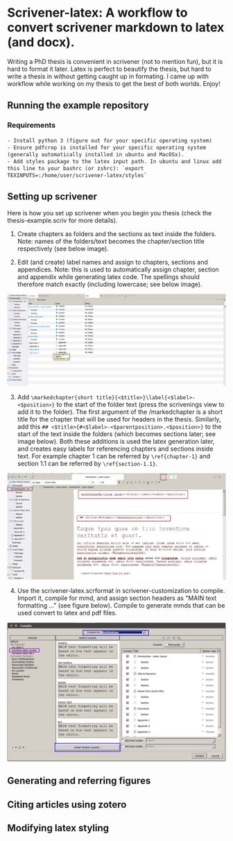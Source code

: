 # Scrivener-latex: A workflow to convert scrivener markdown to latex (and docx).

Writing a PhD thesis is convenient in scrivener (not to mention fun), but it is hard to format it later. Latex is perfect to beautify the thesis, but hard to write a thesis in without getting caught up in formating. I came up with workflow while working on my thesis to get the best of both worlds. Enjoy!


## Running the example repository
### Requirements
    - Install python 3 (figure out for your specific operating system)
    - Ensure pdfcrop is installed for your specific operating system (generally automatically installed in ubuntu and MacOSx).
    - Add styles package to the latex input path. In ubuntu and linux add this line to your bashrc (or zshrc): `export TEXINPUTS=:/home/user/scrivener-latex/styles`


## Setting up scrivener
Here is how you set up scrivener when you begin you thesis (check the thesis-example.scriv for more details).

1. Create chapters as folders and the sections as text inside the folders. Note: names of the folders/text becomes the chapter/section title respectively (see below image).

2. Edit (and create) label names and assign to chapters, sections and appendices. Note: this is used to automatically assign chapter, section and appendix while generating latex code. The spellings should therefore match exactly (including lowercase; see below image).

![](https://raw.githubusercontent.com/AbstractGeek/scrivener-latex/master/scrivener-customization/scrivener-chapter-text-labels.png "Chapter, section, appendix labels")


3. Add `\markedchapter{short title}{<$title>}\label{<$label>-<$position>}` to the start of the folder text (press the scrivenings view to add it to the folder). The first argument of the /markedchapter is a short title for the chapter that will be used for headers in the thesis. Similarly, add this `## <$title>{#<$label>-<$parentposition>.<$position>}` to the start of the text inside the folders (which becomes sections later; see image below). Both these additions is used the latex generation later, and creates easy labels for referencing chapters and sections inside text. For example chapter 1 can be referred by `\ref{chapter-1}` and section 1.1 can be referred by `\ref{section-1.1}`.

![](https://raw.githubusercontent.com/AbstractGeek/scrivener-latex/master/scrivener-customization/scrivener-latex-text.png "scrivener latex reference text")

4. Use the scrivener-latex.scrformat in scrivener-customization to compile. Import it, compile for mmd, and assign section headers as "MAIN text formatting ..." (see figure below). Compile to generate mmds that can be used convert to latex and pdf files.

![](https://raw.githubusercontent.com/AbstractGeek/scrivener-latex/master/scrivener-customization/scrivener-compile-settings.png "scrivener compile settings")


## Generating and referring figures


## Citing articles using zotero



## Modifying latex styling
